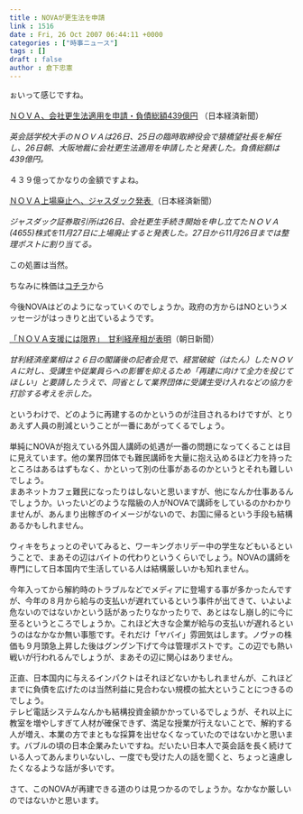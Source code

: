 ```yaml
---
title : NOVAが更生法を申請
link : 1516
date : Fri, 26 Oct 2007 06:44:11 +0000
categories : ["時事ニュース"]
tags : []
draft : false
author : 倉下忠憲
---
```


ぉいって感じですね。<BR><BR><A HREF="http://www.nikkei.co.jp/news/main/20071026AT5D2600926102007.html" TARGET="_blank">ＮＯＶＡ、会社更生法適用を申請・負債総額439億円</A> （日本経済新聞）<BR><BR><I>英会話学校大手のＮＯＶＡは26日、25日の臨時取締役会で猿橋望社長を解任し、26日朝、大阪地裁に会社更生法適用を申請したと発表した。負債総額は439億円。 </I><BR><BR>４３９億ってかなりの金額ですよね。<BR><BR><A HREF="http://www.nikkei.co.jp/news/main/20071026NTE2IEC0226102007.html" TARGET="_blank">ＮＯＶＡ上場廃止へ、ジャスダック発表 </A>（日本経済新聞）<BR><BR><I>ジャスダック証券取引所は26日、会社更生手続き開始を申し立てたＮＯＶＡ(4655)株式を11月27日に上場廃止すると発表した。27日から11月26日までは整理ポストに割り当てる。</I> <BR><BR>この処置は当然。<BR><BR>ちなみに株価は<A HREF="http://company.nikkei.co.jp/index.cfm?scode=4655" TARGET="_blank">コチラ</A>から<BR><BR>今後NOVAはどのようになっていくのでしょうか。政府の方からはNOというメッセージがはっきりと出ているようです。<BR><BR><A HREF="http://www.asahi.com/national/update/1026/TKY200710260142.html" TARGET="_blank">「ＮＯＶＡ支援には限界」　甘利経産相が表明</A>（朝日新聞）<BR><BR><I>甘利経済産業相は２６日の閣議後の記者会見で、経営破綻（はたん）したＮＯＶＡに対し、受講生や従業員らへの影響を抑えるため「再建に向けて全力を投じてほしい」と要請したうえで、同省として業界団体に受講生受け入れなどの協力を打診する考えを示した。 </I><BR><BR>というわけで、どのように再建するのかというのが注目されるわけですが、とりあえず人員の削減ということが一番にあがってくるでしょう。<BR><BR>単純にNOVAが抱えている外国人講師の処遇が一番の問題になってくることは目に見えています。他の業界団体でも難民講師を大量に抱え込めるほど力を持ったところはあるはずもなく、かといって別の仕事があるのかというとそれも難しいでしょう。<BR>まあネットカフェ難民になったりはしないと思いますが、他になんか仕事あるんでしょうか。いったいどのような階級の人がNOVAで講師をしているのかわかりませんが、あんまり出稼ぎのイメージがないので、お国に帰るという手段も結構あるかもしれません。<BR><BR>ウィキをちょっとのぞいてみると、ワーキングホリデー中の学生などもいるということで、まあその辺はバイトの代わりというくらいでしょう。NOVAの講師を専門にして日本国内で生活している人は結構厳しいかも知れません。<BR><BR>今年入ってから解約時のトラブルなどでメディアに登場する事が多かったんですが、今年の８月から給与の支払いが遅れているという事件が出てきて、いよいよ危ないのではないかという話があったりなかったりで、あとはなし崩し的に今に至るというところでしょうか。これほど大きな企業が給与の支払いが遅れるというのはなかなか無い事態です。それだけ「ヤバイ」雰囲気はします。ノヴァの株価も９月頭急上昇した後はグングン下げて今は管理ポストです。この辺でも熱い戦いが行われるんでしょうが、まあその辺に関心はありません。<BR><BR>正直、日本国内に与えるインパクトはそれほどないかもしれませんが、これほどまでに負債を広げたのは当然利益に見合わない規模の拡大ということにつきるのでしょう。<BR>テレビ電話システムなんかも結構投資金額かかっているでしょうが、それ以上に教室を増やしすぎて人材が確保できず、満足な授業が行えないことで、解約する人が増え、本業の方でまともな採算を出せなくなっていたのではないかと思います。バブルの頃の日本企業みたいですね。だいたい日本人で英会話を長く続けている人ってあんまりいないし、一度でも受けた人の話を聞くと、ちょっと遠慮したくなるような話が多いです。<BR><BR>さて、このNOVAが再建できる道のりは見つかるのでしょうか。なかなか厳しいのではないかと思います。<BR><BR><br><br>
